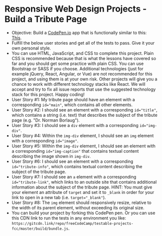 # Responsive Web Design Projects - Build a Tribute Page

- Objective: Build a [CodePen.io](https://codepen.io/) app that is functionally similar to this: [This](https://codepen.io/freeCodeCamp/full/zNqgVx).
- Fulfill the below user stories and get all of the tests to pass. Give it your own personal style.
- You can use HTML, JavaScript, and CSS to complete this project. Plain CSS is recommended because that is what the lessons have covered so far and you should get some practice with plain CSS. You can use Bootstrap or SASS if you choose. Additional technologies (just for example jQuery, React, Angular, or Vue) are not recommended for this project, and using them is at your own risk. Other projects will give you a chance to work with different technology stacks like React. We will accept and try to fix all issue reports that use the suggested technology stack for this project. Happy coding!
- User Story #1: My tribute page should have an element with a corresponding `id="main"`, which contains all other elements.
- User Story #2: I should see an element with a corresponding `id="title"`, which contains a string (i.e. text) that describes the subject of the tribute page (e.g. "Dr. Norman Borlaug").
- User Story #3: I should see a `div` element with a corresponding `id="img-div"`.
- User Story #4: Within the `img-div` element, I should see an `img` element with a corresponding `id="image"`.
- User Story #5: Within the `img-div` element, I should see an element with a corresponding `id="img-caption"` that contains textual content describing the image shown in `img-div`.
- User Story #6: I should see an element with a corresponding `id="tribute-info"`, which contains textual content describing the subject of the tribute page.
- User Story #7: I should see an `a` element with a corresponding `id="tribute-link"`, which links to an outside site that contains additional information about the subject of the tribute page. HINT: You must give your element an attribute of `target` and set it to `_blank` in order for your link to open in a new tab (i.e. `target="_blank"`).
- User Story #8: The `img` element should responsively resize, relative to the width of its parent element, without exceeding its original size.
- You can build your project by forking this CodePen pen. Or you can use this CDN link to run the tests in any environment you like: `https://gitcdn.link/repo/freeCodeCamp/testable-projects-fcc/master/build/bundle.js`.

